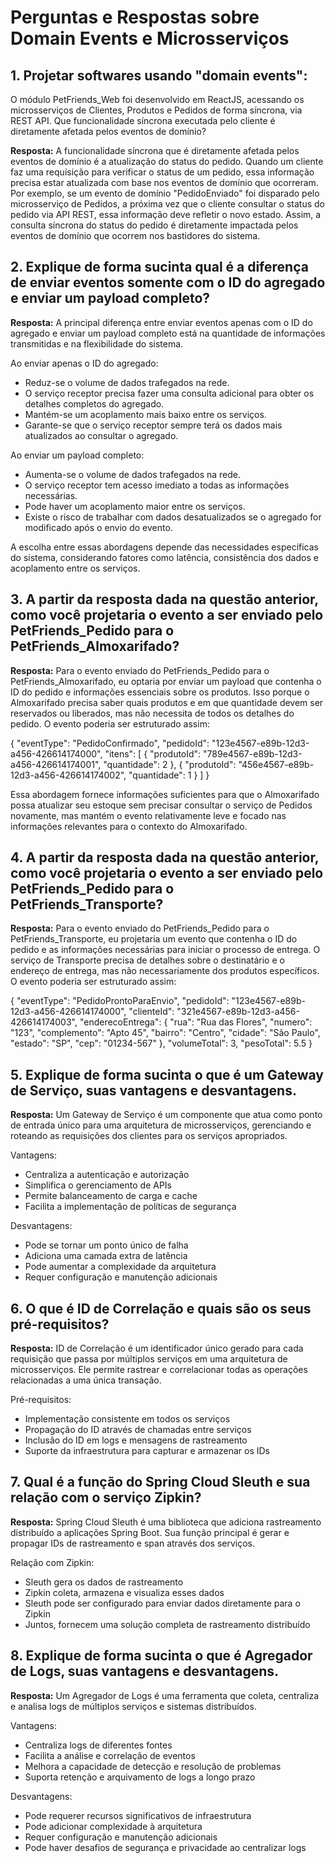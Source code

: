 # Perguntas e Respostas sobre Domain Events e Microsserviços

## 1. Projetar softwares usando "domain events":
O módulo PetFriends_Web foi desenvolvido em ReactJS, acessando os microsserviços de Clientes, Produtos e Pedidos de forma síncrona, via REST API. Que funcionalidade síncrona executada pelo cliente é diretamente afetada pelos eventos de domínio?

**Resposta:** A funcionalidade síncrona que é diretamente afetada pelos eventos de domínio é a atualização do status do pedido. Quando um cliente faz uma requisição para verificar o status de um pedido, essa informação precisa estar atualizada com base nos eventos de domínio que ocorreram. Por exemplo, se um evento de domínio "PedidoEnviado" foi disparado pelo microsserviço de Pedidos, a próxima vez que o cliente consultar o status do pedido via API REST, essa informação deve refletir o novo estado. Assim, a consulta síncrona do status do pedido é diretamente impactada pelos eventos de domínio que ocorrem nos bastidores do sistema.

## 2. Explique de forma sucinta qual é a diferença de enviar eventos somente com o ID do agregado e enviar um payload completo?

**Resposta:** A principal diferença entre enviar eventos apenas com o ID do agregado e enviar um payload completo está na quantidade de informações transmitidas e na flexibilidade do sistema.

Ao enviar apenas o ID do agregado:
- Reduz-se o volume de dados trafegados na rede.
- O serviço receptor precisa fazer uma consulta adicional para obter os detalhes completos do agregado.
- Mantém-se um acoplamento mais baixo entre os serviços.
- Garante-se que o serviço receptor sempre terá os dados mais atualizados ao consultar o agregado.

Ao enviar um payload completo:
- Aumenta-se o volume de dados trafegados na rede.
- O serviço receptor tem acesso imediato a todas as informações necessárias.
- Pode haver um acoplamento maior entre os serviços.
- Existe o risco de trabalhar com dados desatualizados se o agregado for modificado após o envio do evento.

A escolha entre essas abordagens depende das necessidades específicas do sistema, considerando fatores como latência, consistência dos dados e acoplamento entre os serviços.

## 3. A partir da resposta dada na questão anterior, como você projetaria o evento a ser enviado pelo PetFriends_Pedido para o PetFriends_Almoxarifado?

**Resposta:** Para o evento enviado do PetFriends_Pedido para o PetFriends_Almoxarifado, eu optaria por enviar um payload que contenha o ID do pedido e informações essenciais sobre os produtos. Isso porque o Almoxarifado precisa saber quais produtos e em que quantidade devem ser reservados ou liberados, mas não necessita de todos os detalhes do pedido. O evento poderia ser estruturado assim:


{
"eventType": "PedidoConfirmado",
"pedidoId": "123e4567-e89b-12d3-a456-426614174000",
"itens": [
{
"produtoId": "789e4567-e89b-12d3-a456-426614174001",
"quantidade": 2
},
{
"produtoId": "456e4567-e89b-12d3-a456-426614174002",
"quantidade": 1
}
]
}


Essa abordagem fornece informações suficientes para que o Almoxarifado possa atualizar seu estoque sem precisar consultar o serviço de Pedidos novamente, mas mantém o evento relativamente leve e focado nas informações relevantes para o contexto do Almoxarifado.

## 4. A partir da resposta dada na questão anterior, como você projetaria o evento a ser enviado pelo PetFriends_Pedido para o PetFriends_Transporte?

**Resposta:** Para o evento enviado do PetFriends_Pedido para o PetFriends_Transporte, eu projetaria um evento que contenha o ID do pedido e as informações necessárias para iniciar o processo de entrega. O serviço de Transporte precisa de detalhes sobre o destinatário e o endereço de entrega, mas não necessariamente dos produtos específicos. O evento poderia ser estruturado assim:

{
"eventType": "PedidoProntoParaEnvio",
"pedidoId": "123e4567-e89b-12d3-a456-426614174000",
"clienteId": "321e4567-e89b-12d3-a456-426614174003",
"enderecoEntrega": {
"rua": "Rua das Flores",
"numero": "123",
"complemento": "Apto 45",
"bairro": "Centro",
"cidade": "São Paulo",
"estado": "SP",
"cep": "01234-567"
},
"volumeTotal": 3,
"pesoTotal": 5.5
}

## 5. Explique de forma sucinta o que é um Gateway de Serviço, suas vantagens e desvantagens.

**Resposta:** Um Gateway de Serviço é um componente que atua como ponto de entrada único para uma arquitetura de microsserviços, gerenciando e roteando as requisições dos clientes para os serviços apropriados.

Vantagens:
- Centraliza a autenticação e autorização
- Simplifica o gerenciamento de APIs
- Permite balanceamento de carga e cache
- Facilita a implementação de políticas de segurança

Desvantagens:
- Pode se tornar um ponto único de falha
- Adiciona uma camada extra de latência
- Pode aumentar a complexidade da arquitetura
- Requer configuração e manutenção adicionais

## 6. O que é ID de Correlação e quais são os seus pré-requisitos?

**Resposta:** ID de Correlação é um identificador único gerado para cada requisição que passa por múltiplos serviços em uma arquitetura de microsserviços. Ele permite rastrear e correlacionar todas as operações relacionadas a uma única transação.

Pré-requisitos:
- Implementação consistente em todos os serviços
- Propagação do ID através de chamadas entre serviços
- Inclusão do ID em logs e mensagens de rastreamento
- Suporte da infraestrutura para capturar e armazenar os IDs

## 7. Qual é a função do Spring Cloud Sleuth e sua relação com o serviço Zipkin?

**Resposta:** Spring Cloud Sleuth é uma biblioteca que adiciona rastreamento distribuído a aplicações Spring Boot. Sua função principal é gerar e propagar IDs de rastreamento e span através dos serviços.

Relação com Zipkin:
- Sleuth gera os dados de rastreamento
- Zipkin coleta, armazena e visualiza esses dados
- Sleuth pode ser configurado para enviar dados diretamente para o Zipkin
- Juntos, fornecem uma solução completa de rastreamento distribuído

## 8. Explique de forma sucinta o que é Agregador de Logs, suas vantagens e desvantagens.

**Resposta:** Um Agregador de Logs é uma ferramenta que coleta, centraliza e analisa logs de múltiplos serviços e sistemas distribuídos.

Vantagens:
- Centraliza logs de diferentes fontes
- Facilita a análise e correlação de eventos
- Melhora a capacidade de detecção e resolução de problemas
- Suporta retenção e arquivamento de logs a longo prazo

Desvantagens:
- Pode requerer recursos significativos de infraestrutura
- Pode adicionar complexidade à arquitetura
- Requer configuração e manutenção adicionais
- Pode haver desafios de segurança e privacidade ao centralizar logs
